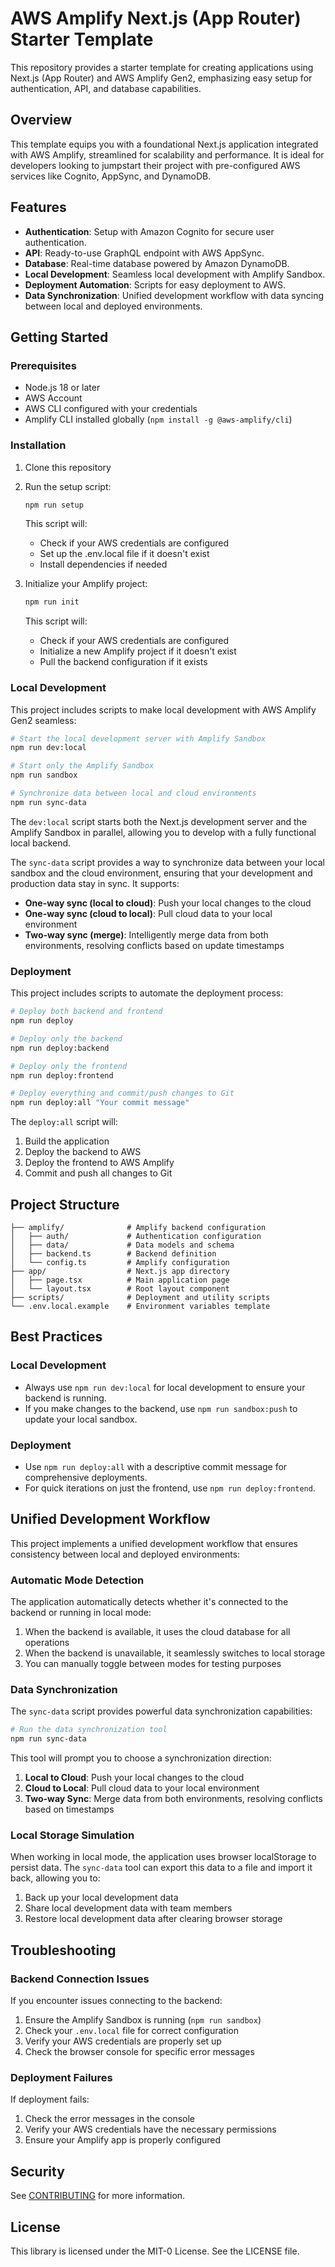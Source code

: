 # AWS Amplify Next.js (App Router) Starter Template

This repository provides a starter template for creating applications using Next.js (App Router) and AWS Amplify Gen2, emphasizing easy setup for authentication, API, and database capabilities.

## Overview

This template equips you with a foundational Next.js application integrated with AWS Amplify, streamlined for scalability and performance. It is ideal for developers looking to jumpstart their project with pre-configured AWS services like Cognito, AppSync, and DynamoDB.

## Features

- **Authentication**: Setup with Amazon Cognito for secure user authentication.
- **API**: Ready-to-use GraphQL endpoint with AWS AppSync.
- **Database**: Real-time database powered by Amazon DynamoDB.
- **Local Development**: Seamless local development with Amplify Sandbox.
- **Deployment Automation**: Scripts for easy deployment to AWS.
- **Data Synchronization**: Unified development workflow with data syncing between local and deployed environments.

## Getting Started

### Prerequisites

- Node.js 18 or later
- AWS Account
- AWS CLI configured with your credentials
- Amplify CLI installed globally (`npm install -g @aws-amplify/cli`)

### Installation

1. Clone this repository
2. Run the setup script:
   ```bash
   npm run setup
   ```

   This script will:
   - Check if your AWS credentials are configured
   - Set up the .env.local file if it doesn't exist
   - Install dependencies if needed

3. Initialize your Amplify project:
   ```bash
   npm run init
   ```

   This script will:
   - Check if your AWS credentials are configured
   - Initialize a new Amplify project if it doesn't exist
   - Pull the backend configuration if it exists

### Local Development

This project includes scripts to make local development with AWS Amplify Gen2 seamless:

```bash
# Start the local development server with Amplify Sandbox
npm run dev:local

# Start only the Amplify Sandbox
npm run sandbox

# Synchronize data between local and cloud environments
npm run sync-data
```

The `dev:local` script starts both the Next.js development server and the Amplify Sandbox in parallel, allowing you to develop with a fully functional local backend.

The `sync-data` script provides a way to synchronize data between your local sandbox and the cloud environment, ensuring that your development and production data stay in sync. It supports:

- **One-way sync (local to cloud)**: Push your local changes to the cloud
- **One-way sync (cloud to local)**: Pull cloud data to your local environment
- **Two-way sync (merge)**: Intelligently merge data from both environments, resolving conflicts based on update timestamps

### Deployment

This project includes scripts to automate the deployment process:

```bash
# Deploy both backend and frontend
npm run deploy

# Deploy only the backend
npm run deploy:backend

# Deploy only the frontend
npm run deploy:frontend

# Deploy everything and commit/push changes to Git
npm run deploy:all "Your commit message"
```

The `deploy:all` script will:
1. Build the application
2. Deploy the backend to AWS
3. Deploy the frontend to AWS Amplify
4. Commit and push all changes to Git

## Project Structure

```
├── amplify/              # Amplify backend configuration
│   ├── auth/             # Authentication configuration
│   ├── data/             # Data models and schema
│   ├── backend.ts        # Backend definition
│   └── config.ts         # Amplify configuration
├── app/                  # Next.js app directory
│   ├── page.tsx          # Main application page
│   └── layout.tsx        # Root layout component
├── scripts/              # Deployment and utility scripts
└── .env.local.example    # Environment variables template
```

## Best Practices

### Local Development

- Always use `npm run dev:local` for local development to ensure your backend is running.
- If you make changes to the backend, use `npm run sandbox:push` to update your local sandbox.

### Deployment

- Use `npm run deploy:all` with a descriptive commit message for comprehensive deployments.
- For quick iterations on just the frontend, use `npm run deploy:frontend`.

## Unified Development Workflow

This project implements a unified development workflow that ensures consistency between local and deployed environments:

### Automatic Mode Detection

The application automatically detects whether it's connected to the backend or running in local mode:

1. When the backend is available, it uses the cloud database for all operations
2. When the backend is unavailable, it seamlessly switches to local storage
3. You can manually toggle between modes for testing purposes

### Data Synchronization

The `sync-data` script provides powerful data synchronization capabilities:

```bash
# Run the data synchronization tool
npm run sync-data
```

This tool will prompt you to choose a synchronization direction:
1. **Local to Cloud**: Push your local changes to the cloud
2. **Cloud to Local**: Pull cloud data to your local environment
3. **Two-way Sync**: Merge data from both environments, resolving conflicts based on timestamps

### Local Storage Simulation

When working in local mode, the application uses browser localStorage to persist data. The `sync-data` tool can export this data to a file and import it back, allowing you to:

1. Back up your local development data
2. Share local development data with team members
3. Restore local development data after clearing browser storage

## Troubleshooting

### Backend Connection Issues

If you encounter issues connecting to the backend:

1. Ensure the Amplify Sandbox is running (`npm run sandbox`)
2. Check your `.env.local` file for correct configuration
3. Verify your AWS credentials are properly set up
4. Check the browser console for specific error messages

### Deployment Failures

If deployment fails:

1. Check the error messages in the console
2. Verify your AWS credentials have the necessary permissions
3. Ensure your Amplify app is properly configured

## Security

See [CONTRIBUTING](CONTRIBUTING.md#security-issue-notifications) for more information.

## License

This library is licensed under the MIT-0 License. See the LICENSE file.